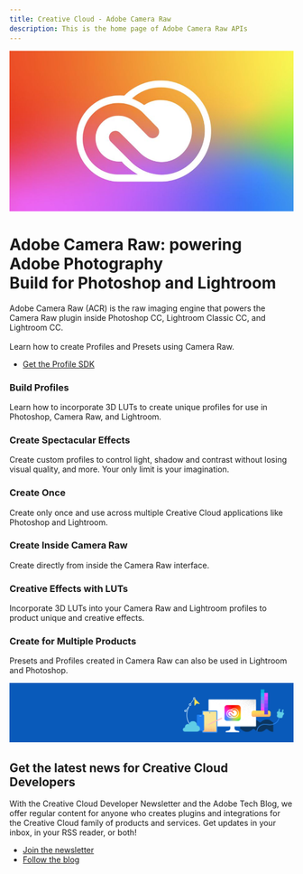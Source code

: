 ```yaml
---
title: Creative Cloud - Adobe Camera Raw
description: This is the home page of Adobe Camera Raw APIs
---
```


<Hero slots="image, heading, text, buttons" variant="halfwidth" />

![Creative Cloud banner](images/cc-hero.png)

# Adobe Camera Raw: powering Adobe Photography <br /> Build for Photoshop and Lightroom

Adobe Camera Raw (ACR) is the raw imaging engine that powers the Camera Raw plugin inside Photoshop CC, Lightroom Classic CC, and Lightroom CC. <br /> <br />Learn how to create Profiles and Presets using Camera Raw.

- [Get the Profile SDK](https://console.adobe.io/downloads/cr)

<TextBlock slots="heading, text" width="33%" theme="light" isCentered />

### Build Profiles

Learn how to incorporate 3D LUTs to create unique profiles for use in Photoshop, Camera Raw, and Lightroom.

<TextBlock slots="heading, text" width="33%" theme="light" isCentered />

### Create Spectacular Effects

Create custom profiles to control light, shadow and contrast without losing visual quality, and more. Your only limit is your imagination.

<TextBlock slots="heading, text" width="33%" theme="light" isCentered />

### Create Once

Create only once and use across multiple Creative Cloud applications like Photoshop and Lightroom.

<TextBlock slots="heading, text" width="33%" theme="light" isCentered />

### Create Inside Camera Raw

Create directly from inside the Camera Raw interface.

<TextBlock slots="heading, text" width="33%" theme="light" isCentered />

### Creative Effects with LUTs

Incorporate 3D LUTs into your Camera Raw and Lightroom profiles to product unique and creative effects.

<TextBlock slots="heading, text" width="33%" theme="light" isCentered />

### Create for Multiple Products

Presets and Profiles created in Camera Raw can also be used in Lightroom and Photoshop.

<SummaryBlock slots="image, heading, text, buttons" background="rgb(246, 16, 27)" />

![CC banner](../images/cc-banner.png)

## Get the latest news for Creative Cloud Developers

With the Creative Cloud Developer Newsletter and the Adobe Tech Blog, we offer regular content for anyone who creates plugins and integrations for the Creative Cloud family of products and services. Get updates in your inbox, in your RSS reader, or both!

- [Join the newsletter](http://adobe.ly/devnews)
- [Follow the blog](https://medium.com/adobetech)
